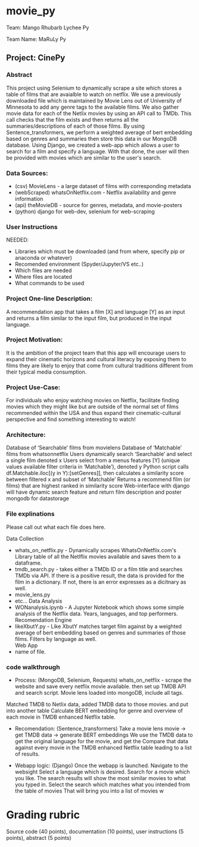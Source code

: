 # movie_py
Team: Mango Rhubarb Lychee Py

Team Name: MaRuLy Py

## Project: CinePy
### Abstract
This project using Selenium to dynamically scrape a site which stores a table of films that are avaialble to watch on netflix. We use a previously downloaded file which is maintained by Movie Lens out of University of Minnesota to add any genre tags to the available films. We also gather movie data for each of the Netlix movies by using an API call to TMDb. This call checks that the film exists and then returns all the summaries/descriptions of each of those films. By using Sentence_transformers, we perform a weighted average of bert embedding based on genres and summaries then store this data in our MongoDB database. Using Django, we created a web-app which allows a user to search for a film and specify a language. With that done, the user will then be provided with movies which are similar to the user's search. 

### Data Sources:
- (csv) MovieLens - a large dataset of films with corresponding metadata
- (webScraped) whatsOnNetflix.com - Netflix availability and genre information
- (api) theMovieDB - source for genres, metadata, and movie-posters
- (python) django for web-dev, selenium for web-scraping

### User Instructions
NEEDED: 
- Libraries which must be downloaded (and from where, specify pip or anaconda or whatever)
- Recomended environment (Spyder/Jupyter/VS etc..)
- Which files are needed
- Where files are located
- What commands to be used


### Project One-line Description:
A recommendation app that takes a film [X] and language [Y] as an input and returns a film similar to the input film, but produced in the input language.

### Project Motivation:
It is the ambition of the project team that this app will encourage users to expand their cinematic horizons and cultural literacy by exposing them to films they are likely to enjoy that come from cultural traditions different from their typical media consumption.

### Project Use-Case:
For individuals who enjoy watching movies on Netflix, facilitate finding movies which they might like but are outside of the normal set of films recommended within the USA and thus expand their cinematic-cultural perspective and find something interesting to watch!

### Architecture:
Database of ‘Searchable’ films from movielens
Database of ‘Matchable’ films from whatsonnetflix
Users dynamically search ‘Searchable’ and select a single film denoted x
Users select from a menus features [Y] (unique values available filter criteria in ‘Matchable’), denoted y
Python script calls df.Matchable.iloc[(y in Y):[setGenres]], then calculates a similarity score between filtered x and subset of ‘Matchable’
Returns a recommend film (or films) that are highest ranked in similarity score
Web-interface with django will have dynamic search feature and return film description and poster
mongodb for datastorage

### File explinations
Please call out what each file does here. 

Data Collection
- whats_on_netflix.py - Dynamically scrapes WhatsOnNetflix.com's Library table of all the Netlflix movies available and saves them to a dataframe. 
- tmdb_search.py - takes either a TMDb ID or a film title and searches TMDb via API. If there is a positive result, the data is provided for the film in a dictionary. If not, there is an error expresses as a dicitnary as well. 
- movie_lens.py
- etc...
Data Analysis
- WONanalysis.ipynb - A Jupyter Notebook which shows some simple analysis of the Netflix data. Years, languages, and top performers. 
Recomendation Engine
- likeXbutY.py - Like XbutY matches target film against by a weighted average of bert embedding based on genres and summaries of those films. Filters by language as well.  
Web App
- name of file. 

### code walkthrough
- Process: (MongoDB, Selenium, Requests)
whats_on_netflix - scrape the website and save every netflix movie available. 
then set up TMDB API and search script.
Movie lens loaded into mongoDB, include all tags. 

Matched TMDB to Netlix data, added TMDB data to those movies. and put into another table
Calculate BERT embedding for genre and overview of each movie in TMDB enhanced Netflix table. 

- Recomendation: (Sentence_transformers)
Take a movie lens movie -> get TMDB data -> generate BERT embeddings
We use the TMDB data to get the original language for the movie, and get the 
Compare that data against every movie in the TMDB enhanced Netflix table leading to a list of results. 

- Webapp logic: (Django)
Once the webapp is launched. Navigate to the websight
Select a language which is desired.
Search for a movie which you like. 
The search results will show the most similar movies to what you typed in. 
Select the search which matches what you intended from the table of movies
That will bring you into a list of movies w

# Grading rubric
Source code (40 points), documentation (10 points), user instructions (5 points), abstract (5 points)

